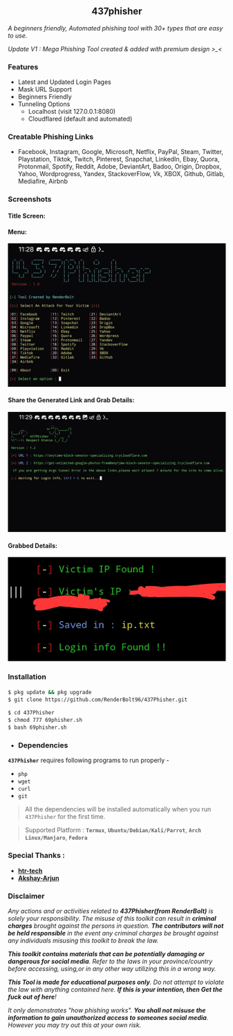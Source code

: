 <h2 align="center">437phisher</h2>

  <p><i>A beginners friendly, Automated phishing tool with 30+ types that are easy to use.</i></p>
  <p><i> Update V1 : Mega Phishing Tool created & added with premium design >_< </i></p>
  <p align="center">

### Features
- Latest and Updated Login Pages
- Mask URL Support 
- Beginners Friendly
- Tunneling Options
  - Localhost (visit 127.0.0.1:8080)
  - Cloudflared (default and automated)

### Creatable Phishing Links
- Facebook, Instagram, Google, Microsoft, Netflix, PayPal, Steam, Twitter, Playstation, Tiktok, Twitch, Pinterest, Snapchat, LinkedIn, Ebay, Quora, Protonmail, Spotify, Reddit, Adobe, DeviantArt, Badoo, Origin, Dropbox, Yahoo, Wordprogress, Yandex, StackoverFlow, Vk, XBOX, Github, Gitlab, Mediafire, Airbnb

### Screenshots

#### Title Screen:

#### Menu:
![image](Screenshots/Screenshot_20240511_112851_Termux.jpg)

#### Share the Generated Link and Grab Details:
![image](Screenshots/Screenshot_20240511_112922_Termux.jpg)

#### Grabbed Details:
![image](https://github.com/RenderBolt96/437Phisher/blob/63eb7c5f5265a78012d23fec21cf7497c2d314ca/Screenshot_20240510_221057_Termux.jpg)


### Installation

```sh
$ pkg update && pkg upgrade
$ git clone https://github.com/RenderBolt96/437Phisher.git
```

```sh
$ cd 437Phisher
$ chmod 777 69phisher.sh
$ bash 69phisher.sh
```
- ### Dependencies

**`437Phisher`** requires following programs to run properly - 
- `php`
- `wget`
- `curl`
- `git`

> All the dependencies will be installed automatically when you run `437Phisher` for the first time.

> Supported Platform : **`Termux`**, **`Ubuntu/Debian/Kali/Parrot`**, **`Arch Linux/Manjaro`**, **`Fedora`**
### Special Thanks :

- [**htr-tech**](https://github.com/htr-tech)
- [**Akshay-Arjun**](https://github.com/Akshay-Arjun)

### Disclaimer

<i>Any actions and or activities related to <b>437Phisher(from RenderBolt)</b> is solely your responsibility. The misuse of this toolkit can result in <b>criminal charges</b> brought against the persons in question. <b>The contributors will not be held responsible</b> in the event any criminal charges be brought against any individuals misusing this toolkit to break the law.

<b>This toolkit contains materials that can be potentially damaging or dangerous for social media</b>. Refer to the laws in your province/country before accessing, using,or in any other way utilizing this in a wrong way.

<b>This Tool is made for educational purposes only</b>. Do not attempt to violate the law with anything contained here. <b>If this is your intention, then Get the fuck out of here</b>!

It only demonstrates "how phishing works". <b>You shall not misuse the information to gain unauthorized access to someones social media</b>. However you may try out this at your own risk.</i>

##


